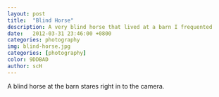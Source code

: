 ```yaml
---
layout: post
title:  "Blind Horse"
description: A very blind horse that lived at a barn I frequented
date:   2012-03-31 23:46:00 +0800
categories: photography
img: blind-horse.jpg
categories: [photography]
color: 9DDBAD
author: scH
---
```


A blind horse at the barn stares right in to the camera.
